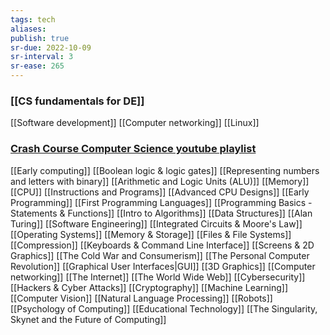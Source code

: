 ```yaml
---
tags: tech
aliases:
publish: true
sr-due: 2022-10-09
sr-interval: 3
sr-ease: 265
---
```


### [[CS fundamentals for DE]]
[[Software development]]
[[Computer networking]]
[[Linux]]

### [Crash Course Computer Science youtube playlist](https://www.youtube.com/playlist?list=PL8dPuuaLjXtNlUrzyH5r6jN9ulIgZBpdo)
[[Early computing]]
[[Boolean logic & logic gates]]
[[Representing numbers and letters with binary]]
[[Arithmetic and Logic Units (ALU)]]
[[Memory]]
[[CPU]]
[[Instructions and Programs]]
[[Advanced CPU Designs]]
[[Early Programming]]
[[First Programming Languages]]
[[Programming Basics - Statements & Functions]]
[[Intro to Algorithms]]
[[Data Structures]]
[[Alan Turing]]
[[Software Engineering]]
[[Integrated Circuits & Moore's Law]]
[[Operating Systems]]
[[Memory & Storage]]
[[Files & File Systems]]
[[Compression]]
[[Keyboards & Command Line Interface]]
[[Screens & 2D Graphics]]
[[The Cold War and Consumerism]]
[[The Personal Computer Revolution]]
[[Graphical User Interfaces|GUI]]
[[3D Graphics]]
[[Computer networking]]
[[The Internet]]
[[The World Wide Web]]
[[Cybersecurity]]
[[Hackers & Cyber Attacks]]
[[Cryptography]]
[[Machine Learning]]
[[Computer Vision]]
[[Natural Language Processing]]
[[Robots]]
[[Psychology of Computing]]
[[Educational Technology]]
[[The Singularity, Skynet and the Future of Computing]]
